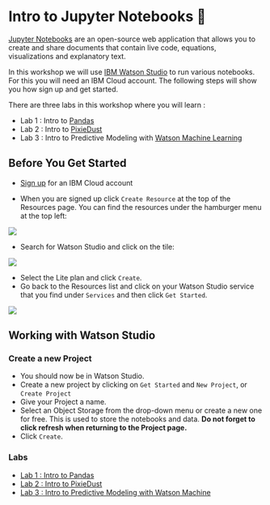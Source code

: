 # Intro to Jupyter Notebooks :tada:
[Jupyter Notebooks](https://jupyter.org/) are an open-source web application that allows you to create and share documents that contain live code, equations, visualizations and explanatory text.

In this workshop we will use [IBM Watson Studio](https://dataplatform.cloud.ibm.com/docs/content/wsj/getting-started/overview-ws.html) to run various notebooks. For this you will need an IBM Cloud account. The following steps will show you how sign up and get started. 

There are three labs in this workshop where you will learn : 
* Lab 1 : Intro to [Pandas](https://pandas.pydata.org/docs/)
* Lab 2 : Intro to [PixieDust](https://github.com/pixiedust/pixiedust)
* Lab 3 : Intro to Predictive Modeling with [Watson Machine Learning](https://www.ibm.com/cloud/machine-learning) 

## Before You Get Started 

 - [Sign up](https://ibm.biz/BdqqiN) for an IBM Cloud account

- When you are signed up click `Create Resource` at the top of the Resources page. You can find the resources under the hamburger menu at the top left:

 ![](https://github.com/IBMDeveloperUK/pandas-workshop/blob/master/images/resources.png)
 
- Search for Watson Studio and click on the tile:

![](https://github.com/IBMDeveloperUK/jupyter-notebooks-101/blob/master/images/studio.png)

- Select the Lite plan and click `Create`.
- Go back to the Resources list and click on your Watson Studio service that you find under `Services` and then click `Get Started`. 

![](https://github.com/IBMDeveloperUK/jupyter-notebooks-101/blob/master/images/launch.png)

## Working with Watson Studio 

### Create a new Project
- You should now be in Watson Studio.
- Create a new project by clicking on `Get Started` and `New Project`, or `Create Project`
- Give your Project a name.
- Select an Object Storage from the drop-down menu or create a new one for free. This is used to store the notebooks and data. **Do not forget to click refresh when returning to the Project page.**
- Click `Create`.  

### Labs 
* [Lab 1 : Intro to Pandas](lab_1.md) 
* [Lab 2 : Intro to PixieDust](lab_2.md)
* [Lab 3 : Intro to Predictive Modeling with Watson Machine](lab_3.md) 

